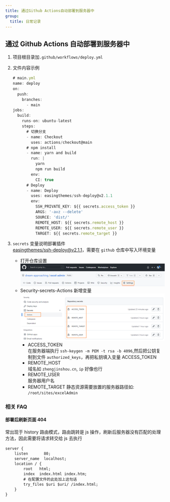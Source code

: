 ```yaml
---
title: 通过Github Actions自动部署到服务器中
group:
  title: 日常记录
---
```


## 通过 Github Actions 自动部署到服务器中

1. 项目根目录加`.github/workflows/deploy.yml`
2. 文件内容示例

   ```js
   # main.yml
   name: deploy
   on:
     push:
       branches:
         - main
   jobs:
     build:
       runs-on: ubuntu-latest
       steps:
         # 切换分支
         - name: Checkout
           uses: actions/checkout@main
         # npm install
         - name: yarn and build
           run: |
             yarn
             npm run build
           env:
             CI: true
         # Deploy
         - name: Deploy
           uses: easingthemes/ssh-deploy@v2.1.1
           env:
             SSH_PRIVATE_KEY: ${{ secrets.access_token }}
             ARGS: '-avz --delete'
             SOURCE: 'dist/'
             REMOTE_HOST: ${{ secrets.remote_host }}
             REMOTE_USER: ${{ secrets.remote_user }}
             TARGET: ${{ secrets.remote_target }}

   ```

3. `secrets` 变量说明部署插件  
   [easingthemes/ssh-deploy@v2.1.1](https://github.com/easingthemes/ssh-deploy)，需要在 `github` 仓库中写入环境变量

   - 打开仓库设置  
     ![](https://raw.githubusercontent.com/dream-approaching/pictureMaps/master/img/20221124134237.png)
   - Security-secrets-Actions 新增变量  
     ![](https://raw.githubusercontent.com/dream-approaching/pictureMaps/master/img/20221124134538.png)
     - ACCESS_TOKEN  
       在服务器端执行 `ssh-keygen -m PEM -t rsa -b 4096`,然后把公钥复制到文件 `authorized_keys`，再把私钥填入变量 ACCESS_TOKEN
     - REMOTE_HOST  
       域名如 `zhengjinshou.cn`, `ip` 好像也行
     - REMOTE_USER  
       服务器用户名
     - REMOTE_TARGET 静态资源需要放置的服务器路径如: `/root/sites/excelAdmin`

### 相关 FAQ

#### 部署后刷新页面 404

常出现于 history 路由模式，路由跳转是 js 操作，刷新后服务器没有匹配的处理方法，因此需要将请求转交给 js 去执行

```shell
server {
    listen       80;
    server_name  localhost;
    location / {
        root   html;
        index  index.html index.htm;
        # 在配置文件的此处加上这句话
        try_files $uri $uri/ /index.html;
    }
}
```
